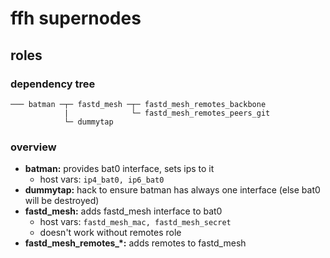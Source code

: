 # ffh supernodes

## roles

### dependency tree
```
─── batman ─┬─ fastd_mesh ─┬─ fastd_mesh_remotes_backbone
            |              └─ fastd_mesh_remotes_peers_git
            └─ dummytap
```

### overview

- **batman:** provides bat0 interface, sets ips to it
    - host vars: ```ip4_bat0, ip6_bat0```
- **dummytap:** hack to ensure batman has always one interface
  (else bat0 will be destroyed)
- **fastd_mesh:** adds fastd_mesh interface to bat0
    - host vars: ```fastd_mesh_mac, fastd_mesh_secret```
    - doesn't work without remotes role
- **fastd_mesh_remotes_\*:** adds remotes to fastd_mesh
